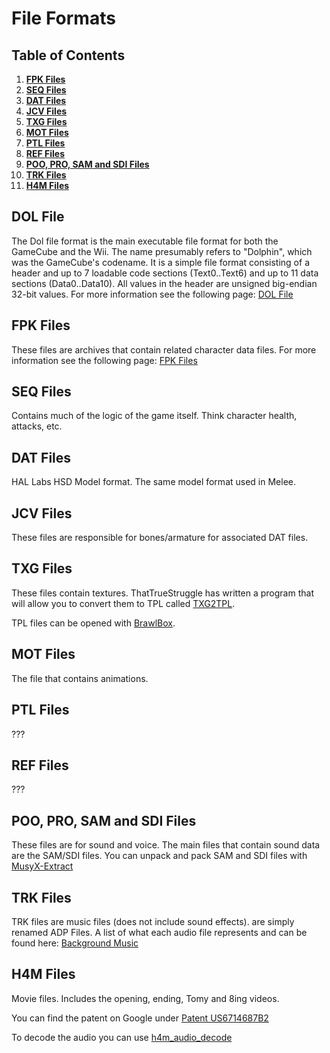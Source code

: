# File Formats

## Table of Contents

1. **[FPK Files](#fpk-files)**
2. **[SEQ Files](#seq-files)**
3. **[DAT Files](#dat-files)**
4. **[JCV Files](#jcv-files)**
5. **[TXG Files](#txg-files)**
6. **[MOT Files](#mot-files)**
7. **[PTL Files](#ptl-files)**
8. **[REF Files](#ref-files)**
9. **[POO, PRO, SAM and SDI Files](#poo-pro-sam-and-sdi-files)**
10. **[TRK Files](#trk-files)**
11. **[H4M Files](#h4m-files)**

## DOL File

The Dol file format is the main executable file format for both the GameCube and the Wii. The name presumably refers to "Dolphin", which was the GameCube's codename. 
It is a simple file format consisting of a header and up to 7 loadable code sections (Text0..Text6) and up to 11 data sections (Data0..Data10). 
All values in the header are unsigned big-endian 32-bit values. 
For more information see the following page: [DOL File](/gnt4/docs/file_formats/dol.md)

## FPK Files

These files are archives that contain related character data files. For more information see the following page: [FPK Files](/gnt4/docs/file_formats/fpk.md)

## SEQ Files

Contains much of the logic of the game itself. Think character health, attacks, etc.

## DAT Files

HAL Labs HSD Model format. The same model format used in Melee.

## JCV Files

These files are responsible for bones/armature for associated DAT files.

## TXG Files

These files contain textures. ThatTrueStruggle has written a program that will allow you to convert them to TPL called [TXG2TPL](https://github.com/ThatTrueStruggle/TXG2TPL).

TPL files can be opened with [BrawlBox](https://github.com/libertyernie/brawltools).

## MOT Files

The file that contains animations.

## PTL Files

???

## REF Files

???

## POO, PRO, SAM and SDI Files

These files are for sound and voice. The main files that contain sound data are the SAM/SDI files. You can unpack and pack SAM and SDI files with [MusyX-Extract](https://github.com/Nisto/musyx-extract)

## TRK Files

TRK files are music files (does not include sound effects). are simply renamed ADP Files. A list of what each audio file represents and can be found here: [Background Music](/gnt4/docs/audio/bgm.md)

## H4M Files

Movie files. Includes the opening, ending, Tomy and 8ing videos.

You can find the patent on Google under [Patent US6714687B2](https://www.google.com/patents/US6714687)

To decode the audio you can use [h4m_audio_decode](https://github.com/hcs64/vgm_ripping/tree/master/demux/h4m_audio_decode)
